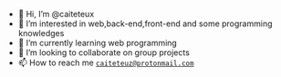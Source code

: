 - 👋 Hi, I’m @caiteteux
- 👀 I’m interested in  web,back-end,front-end and some programming knowledges
- 🌱 I’m currently learning web programming 
- 💞️ I’m looking to collaborate on group projects 
- 📫 How to reach me <code>caiteteuz@protonmail.com</code>

<!---
caiteteux/caiteteux is a ✨ special ✨ repository because its `README.md` (this file) appears on your GitHub profile.
You can click the Preview link to take a look at your changes.
--->
